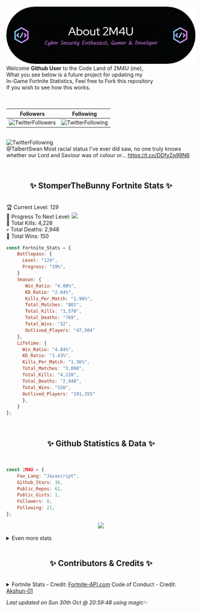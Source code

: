 
  ![Header](./src/github-banner.png)
  <br>
  Welcome **Github User** to the Code Land of 2M4U (me),<br>
  What you see below is a future project for updating my<br>
  In-Game Fortnite Statistics, Feel free to Fork this repository<br>
  If you wish to see how this works.
  <br><br>
  <br>
  
  | Followers  | Following |
  | ---------- |:---------:|
  | ![TwitterFollowers](https://img.shields.io/badge/Twitter%20Followers-78-blue)  | ![TwitterFollowing](https://img.shields.io/badge/Twitter%20Following-218-blue)  |


  <br>![TwitterFollowing](https://img.shields.io/badge/Latest%20Tweet--blue)<br>
  @TalbertSwan Most racial status I've ever did saw, no one truly knows whether our Lord and Saviour was of colour or… https://t.co/DDfyZq99N6
   
  <br><h2 align="center"> ✨ StomperTheBunny Fortnite Stats ✨</h2><br>
  🏆 Current Level: 129<br>
  🎉 Progress To Next Level: ![](https://geps.dev/progress/19)<br>
  🎯 Total Kills: 4,228<br>
  💀 Total Deaths: 2,948<br>
  👑 Total Wins: 150<br>

```js
const Fortnite_Stats = {
    Battlepass: {
      Level: "129",
      Progress: "19%",    
    }
    Season: { 
       Win_Ratio: "4.00%",
       KD_Ratio: "2.04%",
       Kills_Per_Match: "1.96%",
       Total_Matches: "801",
       Total_Kills: "1,570",
       Total_Deaths: "769",
       Total_Wins: "32",
       Outlived_Players: "47,504"
    },
    Lifetime: {
      Win_Ratio: "4.84%",
      KD_Ratio: "1.43%",
      Kills_Per_Match: "1.36%",
      Total_Matches: "3,098",
      Total_Kills: "4,228",
      Total_Deaths: "2,948",
      Total_Wins: "150",
      Outlived_Players: "191,355"
      },
    }
}; 
```


<br><h2 align="center"> ✨ Github Statistics & Data ✨</h2><br>

```js
const 2M4U = {
    Fav_Lang: "Javascript",
    Github_Stars: 36,
    Public_Repos: 61,
    Public_Gists: 1,
    Followers: 8,
    Following: 21,
}; 
```

<p align="center">
<img src="https://github-readme-streak-stats.herokuapp.com/?user=2M4U&theme=tokyonight">
</p>
<details>
  <summary>
      Even more stats
  </summary>
  <p align="center">
    <img src="https://github-profile-trophy.vercel.app/?username=2M4U&theme=dracula">
    <img src="https://github-readme-stats.vercel.app/api?username=2M4U&theme=tokyonight&count_private=true&show_icons=true&include_all_commits=true">
  </p>
</details>
<br><h2 align="center"> ✨ Contributors & Credits ✨</h2><br>
<details>
  <summary>
      Fortnite Stats - Credit: <a href="https://fortnite-api.com/?utm_source=github.com/2M4U/2M4U">Fortnite-API.com</a>
      Code of Conduct - Credit: <a href="https://github.com/Akshun-01">Akshun-01</a>
  </summary>
</details>

<!-- Last updated on Sun Oct 30 2022 20:59:48 GMT+0000 (Coordinated Universal Time) ;-;-->
<i>Last updated on  Sun 30th Oct @ 20:59:48 using magic</i>✨
